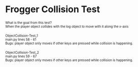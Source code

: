 # Frogger Collision Test
<font size="1">What is the goal from this test?</font><br />
<font size="1">When the player object collides with the log object to move with it along the x-axis</font><br />
<br />
<font size="1">ObjectCollision-Test_1</font><br />
<font size="1">main.py lines 58 - 61</font><br />
<font size="1">Bugs: player object only moves if other keys are pressed while collision is happening.</font><br />
<br />
<font size="1">ObjectCollision-Test_2</font><br />
<font size="1">main.py lines 59 - 67</font><br />
<font size="1">Bugs: player object only moves if other keys are pressed while collision is happening.</font><br />

